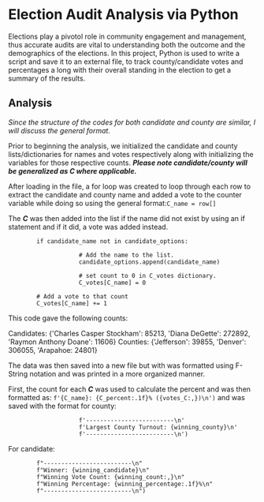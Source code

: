 # Election Audit Analysis via Python

Elections play a pivotol role in community engagement and management, thus accurate audits are vital to understanding both the outcome and the demographics of the elections. In this project, Python is used to write a script and save it to an external file, to track county/candidate votes and percentages a long with their overall standing in the election to get a summary of the results.

## Analysis

*Since the structure of the codes for both candidate and county are similar, I will discuss the general format.*

Prior to beginning the analysis, we initialized the candidate and county lists/dictionaries for names and votes respectively along with initializing the variables for those respective counts. **_Please note candidate/county will be generalized as C where applicable._**

After loading in the file, a for loop was created to loop through each row to extract the candidate and county name and added a vote to the counter variable while doing so using the general format:`C_name = row[]`

The **_C_** was then added into the list if the name did not exist by using an if statement and if it did, a vote was added instead.

            if candidate_name not in candidate_options:

                        # Add the name to the list.
                        candidate_options.append(candidate_name)

                        # set count to 0 in C_votes dictionary.
                        C_votes[C_name] = 0

            # Add a vote to that count
            C_votes[C_name] += 1
            
This code gave the following counts:

Candidates: {'Charles Casper Stockham': 85213, 'Diana DeGette': 272892, 'Raymon Anthony Doane': 11606}
Counties: {'Jefferson': 39855, 'Denver': 306055, 'Arapahoe: 24801}

The data was then saved into a new file but with was formatted using F-String notation and was printed in a more organized manner.

First, the count for each **_C_** was used to calculate the percent and was then formatted as: `f'{C_name}: {C_percent:.1f}% ({votes_C:,})\n')` and was saved with the format for county:

                        f'-------------------------\n'
                        f'Largest County Turnout: {winning_county}\n'
                        f'-------------------------\n')
            
For candidate:

            f"-------------------------\n"
            f"Winner: {winning_candidate}\n"
            f"Winning Vote Count: {winning_count:,}\n"
            f"Winning Percentage: {winning_percentage:.1f}%\n"
            f"-------------------------\n")


